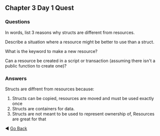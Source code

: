 ## Chapter 3 Day 1 Quest

### Questions
In words, list 3 reasons why structs are different from resources.

Describe a situation where a resource might be better to use than a struct.

What is the keyword to make a new resource?

Can a resource be created in a script or transaction (assuming there isn't a public function to create one)?

### Answers 
Structs are diffrent from resources because:
1. Structs can be copied, resources are moved and must be used exactly once
2. Structs are containers for data.
3. Structs are not meant to be used to represent ownership of, Resources are great for that



:arrow_backward: [Go Back](README.md)

